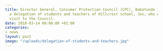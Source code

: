 ```yaml
---
title: Director General, Consumer Protection Council (CPC), Babatunde Irukera addressing
  a delegation of students and teachers of Hillcrest school, Jos, who were on a study
  visit to the Council.
date: 2018-03-14 00:00:00 +01:00
categories:
- news
layout: post
image: "/uploads/delegation-of-students-and-teachers.jpg"
---
```


